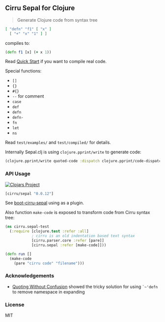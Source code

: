 
Cirru Sepal for Clojure
----

> Generate Clojure code from syntax tree

```json
[ "defn" "f1" [ "x" ]
  [ "+" "x" "1" ] ]
```

compiles to:

```clojure
(defn f1 [x] (+ x 1))
```

Read [Quick Start][quick] if you want to compile real code.

[quick]: https://github.com/Cirru/sepal.clj/wiki/Quick-Start

Special functions:

* `[]`
* `{}`
* `#{}`
* `--` for comment
* `case`
* `def`
* `defn`
* `defn-`
* `fn`
* `let`
* `ns`

Read `test/examples/` and `test/compiled/` for details.

Internally Sepal.clj is using `clojure.pprint/write` to generate code:

```clojure
(clojure.pprint/write quoted-code :dispatch clojure.pprint/code-dispatch)
```

### API Usage

[![Clojars Project](https://img.shields.io/clojars/v/cirru/sepal.svg)](https://clojars.org/cirru/sepal)

```clojure
[cirru/sepal "0.0.12"]
```

See [boot-cirru-sepal](https://github.com/Cirru/boot-cirru-sepal) using as a plugin.

Also function `make-code` is exposed to transform code from Cirru syntax tree:

```clojure
(ns cirru.sepal-test
  (:require [clojure.test :refer :all]
            ; cirru is an old indentation based text syntax
            [cirru.parser.core :refer [pare]]
            [cirru.sepal :refer [make-code]]))

(defn run []
  (make-code
    (pare "cirru code" "filename")))
```

### Acknowledgements

* [Quoting Without Confusion](https://blog.8thlight.com/colin-jones/2012/05/22/quoting-without-confusion.html)
  showed the tricky solution for using `` `~'defn `` to remove namespace in expanding

### License

MIT
